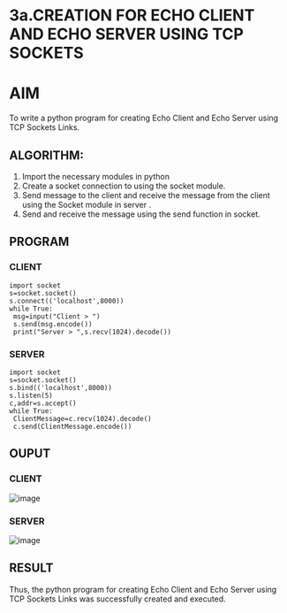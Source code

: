 # 3a.CREATION FOR ECHO CLIENT AND ECHO SERVER USING TCP SOCKETS
# AIM
To write a python program for creating Echo Client and Echo Server using TCP
Sockets Links.
## ALGORITHM:
1. Import the necessary modules in python
2. Create a socket connection to using the socket module.
3. Send message to the client and receive the message from the client using the Socket module in
 server .
4. Send and receive the message using the send function in socket.
## PROGRAM
### CLIENT
```
import socket
s=socket.socket()
s.connect(('localhost',8000))
while True:
 msg=input("Client > ")
 s.send(msg.encode())
 print("Server > ",s.recv(1024).decode())
```
### SERVER
```
import socket
s=socket.socket()
s.bind(('localhost',8000))
s.listen(5)
c,addr=s.accept()
while True:
 ClientMessage=c.recv(1024).decode()
 c.send(ClientMessage.encode())
```
## OUPUT
### CLIENT
![image](https://github.com/Manisrii21/3a.Sockets_Creation_for_Echo_Client_and_Echo_Server/assets/147140163/a7caf9c2-2da7-46d4-8967-3e6a342db50f)
### SERVER
![image](https://github.com/Manisrii21/3a.Sockets_Creation_for_Echo_Client_and_Echo_Server/assets/147140163/4386e0ed-97c1-402f-8604-f9d42d8e24ec)

## RESULT
Thus, the python program for creating Echo Client and Echo Server using TCP Sockets Links 
was successfully created and executed.
